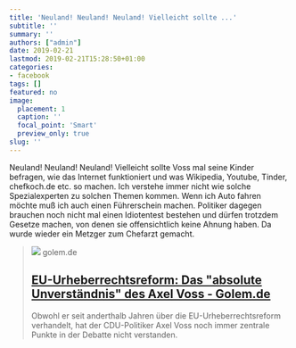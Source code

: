 ```yaml
---
title: 'Neuland! Neuland! Neuland! Vielleicht sollte ...'
subtitle: ''
summary: ''
authors: ["admin"]
date: 2019-02-21
lastmod: 2019-02-21T15:28:50+01:00
categories:
- facebook
tags: []
featured: no
image:
  placement: 1
  caption: ''
  focal_point: 'Smart'
  preview_only: true
slug: ''
---
```

Neuland! Neuland! Neuland! Vielleicht sollte Voss mal seine Kinder befragen, wie das Internet funktioniert und was Wikipedia, Youtube, Tinder, chefkoch.de etc. so machen. Ich verstehe immer nicht wie solche Spezialexperten zu solchen Themen kommen. Wenn ich Auto fahren möchte muß ich auch einen Führerschein machen. Politiker dagegen brauchen noch nicht mal einen Idiotentest bestehen und dürfen trotzdem Gesetze machen, von denen sie offensichtlich keine Ahnung haben. Da wurde wieder ein Metzger zum Chefarzt gemacht.
> [![](https://www.golem.de/1902/139511-187858-187857_rc.jpg)](https://www.golem.de/news/eu-urheberrechtsreform-das-absolute-unverstaendnis-des-axel-voss-1902-139511.html)
> golem.de
> ## [EU-Urheberrechtsreform: Das "absolute Unverständnis" des Axel Voss - Golem.de](https://www.golem.de/news/eu-urheberrechtsreform-das-absolute-unverstaendnis-des-axel-voss-1902-139511.html)
>
>Obwohl er seit anderthalb Jahren über die EU-Urheberrechtsreform verhandelt, hat der CDU-Politiker Axel Voss noch immer zentrale Punkte in der Debatte nicht verstanden.

